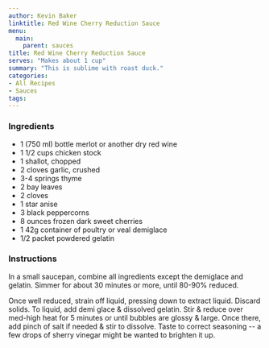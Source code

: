 ```yaml
---
author: Kevin Baker
linktitle: Red Wine Cherry Reduction Sauce
menu:
  main:
    parent: sauces
title: Red Wine Cherry Reduction Sauce
serves: "Makes about 1 cup"
summary: "This is sublime with roast duck."
categories:
- All Recipes
- Sauces
tags:
---
```


### Ingredients

<div class="ingredient-list">

* 1 (750 ml) bottle merlot or another dry red wine
* 1 1/2 cups chicken stock
* 1 shallot, chopped  
* 2 cloves garlic, crushed  
* 3-4 springs thyme
* 2 bay leaves
* 2 cloves
* 1 star anise 
* 3 black peppercorns
* 8 ounces frozen dark sweet cherries  
* 1 42g container of poultry or veal demiglace
* 1/2 packet powdered gelatin

</div>

### Instructions
In a small saucepan, combine all ingredients except the demiglace and gelatin. Simmer for about 30 minutes or more, until 80-90% reduced.

Once well reduced, strain off liquid, pressing down to extract liquid. Discard solids. To liquid, add demi glace & dissolved gelatin. Stir & reduce over med-high heat for 5 minutes or until bubbles are glossy & large. Once there, add pinch of salt if needed & stir to dissolve. Taste to correct seasoning -- a few drops of sherry vinegar might be wanted to brighten it up.